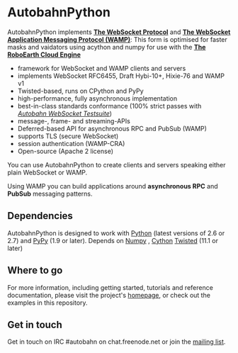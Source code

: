 AutobahnPython
==============

AutobahnPython implements **[The WebSocket Protocol](http://tools.ietf.org/html/rfc6455)** and **[The WebSocket Application Messaging Protocol (WAMP)](http://wamp.ws/)**:
This form is optimised for faster masks and vaidators using acython and numpy for use with the **[The RoboEarth Cloud Engine](http://www.roboearth.org)**

* framework for WebSocket and WAMP clients and servers
* implements WebSocket RFC6455, Draft Hybi-10+, Hixie-76 and WAMP v1
* Twisted-based, runs on CPython and PyPy
* high-performance, fully asynchronous implementation
* best-in-class standards conformance (100% strict passes with *[Autobahn WebSocket Testsuite](http://autobahn.ws/testsuite)*)
* message-, frame- and streaming-APIs
* Deferred-based API for asynchronous RPC and PubSub (WAMP)
* supports TLS (secure WebSocket)
* session authentication (WAMP-CRA)
* Open-source (Apache 2 license)

You can use AutobahnPython to create clients and servers speaking either plain WebSocket or WAMP.

Using WAMP you can build applications around **asynchronous RPC** and **PubSub** messaging patterns.

Dependencies
------------

AutobahnPython is designed to work with [Python](http://www.python.org/) (latest versions of 2.6 or 2.7) and [PyPy](http://pypy.org/) (1.9 or later).
Depends on [Numpy](http://www.numpy.org) , [Cython](http://www.cython.org) [Twisted](http://twistedmatrix.com) (11.1 or later) 

Where to go
-----------

For more information, including getting started, tutorials and reference documentation, please visit the project's [homepage](http://autobahn.ws/python), or check out the examples in this repository.


Get in touch
------------

Get in touch on IRC #autobahn on chat.freenode.net or join the [mailing list](http://groups.google.com/group/autobahnws).
